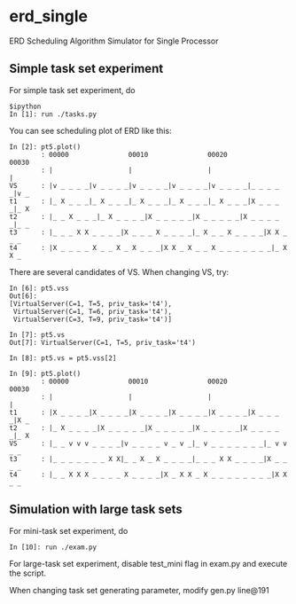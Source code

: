 # erd_single
ERD Scheduling Algorithm Simulator for Single Processor

## Simple task set experiment
For simple task set experiment, do

    $ipython
    In [1]: run ./tasks.py

You can see scheduling plot of ERD like this:

    In [2]: pt5.plot()
            : 00000               00010               00020               00030
            : |                   |                   |                   |
    VS      : |v _ _ _ _|v _ _ _ _|v _ _ _ _|v _ _ _ _|v _ _ _ _|_ _ _ _ _|v _
    t1      : |_ X _ _ _|_ X _ _ _|_ X _ _ _|_ X _ _ _|_ X _ _ _|X _ _ _ _|_ X
    t2      : |_ _ X _ _ _|_ X _ _ _ _|X _ _ _ _ _|X _ _ _ _ _|X _ _ _ _ _|_ _
    t3      : |_ _ _ X X _ _ _ _|X _ _ _ X _ _ _ _|_ X _ _ X _ _ _ _|X X _ _ _
    t4      : |X _ _ _ _ X _ _ X _ X _ _ _|X X _ X _ _ X _ _ _ _ _ _ _|_ X X _


There are several candidates of VS. When changing VS, try:

    In [6]: pt5.vss
    Out[6]:
    [VirtualServer(C=1, T=5, priv_task='t4'),
     VirtualServer(C=1, T=6, priv_task='t4'),
     VirtualServer(C=3, T=9, priv_task='t4')]

    In [7]: pt5.vs
    Out[7]: VirtualServer(C=1, T=5, priv_task='t4')

    In [8]: pt5.vs = pt5.vss[2]

    In [9]: pt5.plot()
            : 00000               00010               00020               00030
            : |                   |                   |                   |
    t1      : |X _ _ _ _|X _ _ _ _|X _ _ _ _|X _ _ _ _|X _ _ _ _|X _ _ _ _|X _
    t2      : |_ X _ _ _ _|X _ _ _ _ _|X _ _ _ _ _|X _ _ _ _ _|X _ _ _ _ _|_ X
    VS      : |_ _ v v v _ _ _ _|v _ _ _ _ v _ v _|_ v _ _ _ _ _ _ _|_ v v _ _
    t3      : |_ _ _ _ _ _ _ X X|_ _ X _ X _ _ _ _|_ _ _ X X _ _ _ _|X _ _ _ _
    t4      : |_ _ X X X _ _ _ _ X _ _ _ _|X _ X X _ X _ _ _ _ _ _ _ _|X X _ _

## Simulation with large task sets
For mini-task set experiment, do

    In [10]: run ./exam.py

For large-task set experiment, disable test_mini flag in exam.py and execute the script.

When changing task set generating parameter, modify gen.py line@191
